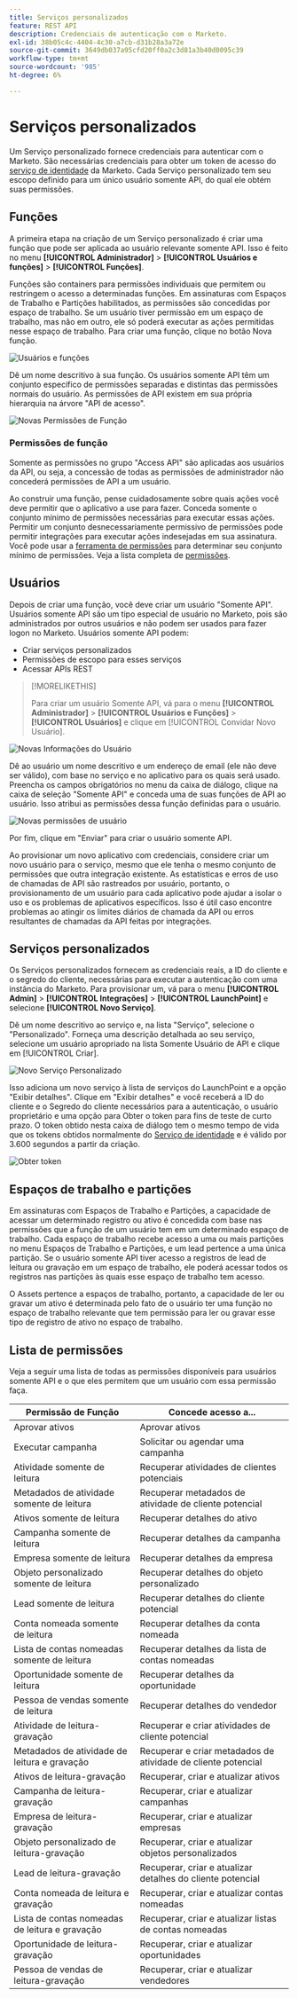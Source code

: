 ```yaml
---
title: Serviços personalizados
feature: REST API
description: Credenciais de autenticação com o Marketo.
exl-id: 38b05c4c-4404-4c30-a7cb-d31b28a3a72e
source-git-commit: 3649db037a95cfd20ff0a2c3d81a3b40d0095c39
workflow-type: tm+mt
source-wordcount: '985'
ht-degree: 6%

---
```


# Serviços personalizados

Um Serviço personalizado fornece credenciais para autenticar com o Marketo. São necessárias credenciais para obter um token de acesso do [serviço de identidade](https://developer.adobe.com/marketo-apis/api/identity/#tag/Identity/operation/identityUsingGET) da Marketo. Cada Serviço personalizado tem seu escopo definido para um único usuário somente API, do qual ele obtém suas permissões.

## Funções

A primeira etapa na criação de um Serviço personalizado é criar uma função que pode ser aplicada ao usuário relevante somente API. Isso é feito no menu **[!UICONTROL Administrador]** > **[!UICONTROL Usuários e funções]** > **[!UICONTROL Funções]**.

Funções são containers para permissões individuais que permitem ou restringem o acesso a determinadas funções. Em assinaturas com Espaços de Trabalho e Partições habilitados, as permissões são concedidas por espaço de trabalho. Se um usuário tiver permissão em um espaço de trabalho, mas não em outro, ele só poderá executar as ações permitidas nesse espaço de trabalho. Para criar uma função, clique no botão Nova função.

![Usuários e funções](assets/admin-users-and-roles-roles.png)

Dê um nome descritivo à sua função. Os usuários somente API têm um conjunto específico de permissões separadas e distintas das permissões normais do usuário. As permissões de API existem em sua própria hierarquia na árvore &quot;API de acesso&quot;.

![Novas Permissões de Função](assets/new-role-access-api-permissions.png)

### Permissões de função

Somente as permissões no grupo &quot;Access API&quot; são aplicadas aos usuários da API, ou seja, a concessão de todas as permissões de administrador não concederá permissões de API a um usuário.

Ao construir uma função, pense cuidadosamente sobre quais ações você deve permitir que o aplicativo a use para fazer. Conceda somente o conjunto mínimo de permissões necessárias para executar essas ações. Permitir um conjunto desnecessariamente permissivo de permissões pode permitir integrações para executar ações indesejadas em sua assinatura. Você pode usar a [ferramenta de permissões](endpoint-reference.md) para determinar seu conjunto mínimo de permissões. Veja a lista completa de [permissões](#permission_list).

## Usuários

Depois de criar uma função, você deve criar um usuário &quot;Somente API&quot;. Usuários somente API são um tipo especial de usuário no Marketo, pois são administrados por outros usuários e não podem ser usados para fazer logon no Marketo. Usuários somente API podem:

- Criar serviços personalizados
- Permissões de escopo para esses serviços
- Acessar APIs REST

>[!MORELIKETHIS]
>
>Para criar um usuário Somente API, vá para o menu **[!UICONTROL Administrador]** > **[!UICONTROL Usuários e Funções]** > **[!UICONTROL Usuários]** e clique em [!UICONTROL Convidar Novo Usuário].

![Novas Informações do Usuário](assets/new-user-info.png)

Dê ao usuário um nome descritivo e um endereço de email (ele não deve ser válido), com base no serviço e no aplicativo para os quais será usado. Preencha os campos obrigatórios no menu da caixa de diálogo, clique na caixa de seleção &quot;Somente API&quot; e conceda uma de suas funções de API ao usuário. Isso atribui as permissões dessa função definidas para o usuário.

![Novas permissões de usuário](assets/new-user-permissions.png)

Por fim, clique em &quot;Enviar&quot; para criar o usuário somente API.

Ao provisionar um novo aplicativo com credenciais, considere criar um novo usuário para o serviço, mesmo que ele tenha o mesmo conjunto de permissões que outra integração existente. As estatísticas e erros de uso de chamadas de API são rastreados por usuário, portanto, o provisionamento de um usuário para cada aplicativo pode ajudar a isolar o uso e os problemas de aplicativos específicos. Isso é útil caso encontre problemas ao atingir os limites diários de chamada da API ou erros resultantes de chamadas da API feitas por integrações.

## Serviços personalizados

Os Serviços personalizados fornecem as credenciais reais, a ID do cliente e o segredo do cliente, necessárias para executar a autenticação com uma instância do Marketo. Para provisionar um, vá para o menu **[!UICONTROL Admin]** > **[!UICONTROL Integrações]** > **[!UICONTROL LaunchPoint]** e selecione **[!UICONTROL Novo Serviço]**.

Dê um nome descritivo ao serviço e, na lista &quot;Serviço&quot;, selecione o &quot;Personalizado&quot;. Forneça uma descrição detalhada ao seu serviço, selecione um usuário apropriado na lista Somente Usuário de API e clique em [!UICONTROL Criar].

![Novo Serviço Personalizado](assets/admin-launchpoint-new-service.png)

Isso adiciona um novo serviço à lista de serviços do LaunchPoint e a opção &quot;Exibir detalhes&quot;. Clique em &quot;Exibir detalhes&quot; e você receberá a ID do cliente e o Segredo do cliente necessários para a autenticação, o usuário proprietário e uma opção para Obter o token para fins de teste de curto prazo. O token obtido nesta caixa de diálogo tem o mesmo tempo de vida que os tokens obtidos normalmente do [Serviço de identidade](https://developer.adobe.com/marketo-apis/api/identity/#tag/Identity/operation/identityUsingGET) e é válido por 3.600 segundos a partir da criação.

![Obter token](assets/get-token.png)

## Espaços de trabalho e partições

Em assinaturas com Espaços de Trabalho e Partições, a capacidade de acessar um determinado registro ou ativo é concedida com base nas permissões que a função de um usuário tem em um determinado espaço de trabalho. Cada espaço de trabalho recebe acesso a uma ou mais partições no menu Espaços de Trabalho e Partições, e um lead pertence a uma única partição. Se o usuário somente API tiver acesso a registros de lead de leitura ou gravação em um espaço de trabalho, ele poderá acessar todos os registros nas partições às quais esse espaço de trabalho tem acesso.

O Assets pertence a espaços de trabalho, portanto, a capacidade de ler ou gravar um ativo é determinada pelo fato de o usuário ter uma função no espaço de trabalho relevante que tem permissão para ler ou gravar esse tipo de registro de ativo no espaço de trabalho.

## Lista de permissões

Veja a seguir uma lista de todas as permissões disponíveis para usuários somente API e o que eles permitem que um usuário com essa permissão faça.

| Permissão de Função | Concede acesso a... |
| --- | --- |
| Aprovar ativos | Aprovar ativos |
| Executar campanha | Solicitar ou agendar uma campanha |
| Atividade somente de leitura | Recuperar atividades de clientes potenciais |
| Metadados de atividade somente de leitura | Recuperar metadados de atividade de cliente potencial |
| Ativos somente de leitura | Recuperar detalhes do ativo |
| Campanha somente de leitura | Recuperar detalhes da campanha |
| Empresa somente de leitura | Recuperar detalhes da empresa |
| Objeto personalizado somente de leitura | Recuperar detalhes do objeto personalizado |
| Lead somente de leitura | Recuperar detalhes do cliente potencial |
| Conta nomeada somente de leitura | Recuperar detalhes da conta nomeada |
| Lista de contas nomeadas somente de leitura | Recuperar detalhes da lista de contas nomeadas |
| Oportunidade somente de leitura | Recuperar detalhes da oportunidade |
| Pessoa de vendas somente de leitura | Recuperar detalhes do vendedor |
| Atividade de leitura-gravação | Recuperar e criar atividades de cliente potencial |
| Metadados de atividade de leitura e gravação | Recuperar e criar metadados de atividade de cliente potencial |
| Ativos de leitura-gravação | Recuperar, criar e atualizar ativos |
| Campanha de leitura-gravação | Recuperar, criar e atualizar campanhas |
| Empresa de leitura-gravação | Recuperar, criar e atualizar empresas |
| Objeto personalizado de leitura-gravação | Recuperar, criar e atualizar objetos personalizados |
| Lead de leitura-gravação | Recuperar, criar e atualizar detalhes do cliente potencial |
| Conta nomeada de leitura e gravação | Recuperar, criar e atualizar contas nomeadas |
| Lista de contas nomeadas de leitura e gravação | Recuperar, criar e atualizar listas de contas nomeadas |
| Oportunidade de leitura-gravação | Recuperar, criar e atualizar oportunidades |
| Pessoa de vendas de leitura-gravação | Recuperar, criar e atualizar vendedores |

